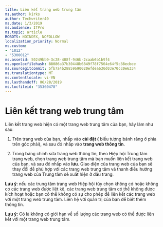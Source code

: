 ```yaml
---
title: Liên kết trang web trung tâm
ms.author: kirks
author: Techwriter40
ms.date: 1/3/2019
ms.audience: ITPro
ms.topic: article
ROBOTS: NOINDEX, NOFOLLOW
localization_priority: Normal
ms.custom:
- "1012"
- "5300012"
ms.assetid: 50249bb9-3c28-408f-946b-2caab6b1b9f4
ms.openlocfilehash: 88086a37b30448b6849f78f7504e64f5c38ecbee
ms.sourcegitcommit: 5fb7a4b28859690020efdea630d03e70cc0e6334
ms.translationtype: MT
ms.contentlocale: vi-VN
ms.lasthandoff: 06/28/2019
ms.locfileid: "35360478"
---
```

# <a name="associate-a-hub-site"></a>Liên kết trang web trung tâm

Liên kết trang web hiện có một trang web trung tâm của bạn, hãy làm như sau:
  
1. Trên trang web của bạn, nhấp vào **cài đặt (** biểu tượng bánh răng ở phía trên góc phải), và sau đó nhấp vào **trang web thông tin**.

2. Trong bảng chỉnh sửa trang web thông tin, theo Hiệp hội Trung tâm trang web, chọn trang web trung tâm mà bạn muốn liên kết trang web của bạn, và sau đó nhấp vào **lưu**. Giao diện của trang web của bạn sẽ thay đổi để phù hợp với các trang web trung tâm và thanh điều hướng trang web của Trung tâm sẽ xuất hiện ở đầu trang.

 **Lưu ý**: nếu các trung tâm trang web Hiệp hội tùy chọn không có hoặc không có các trang web được liệt kê, các trang web trung tâm có thể không được kích hoạt hoặc bạn có thể không có sự cho phép để liên kết các trang web với một trang web trung tâm. Liên hệ với quản trị của bạn để biết thêm thông tin.
  
 **Lưu ý:** Có là không có giới hạn về số lượng các trang web có thể được liên kết với một trang web trung tâm.
  